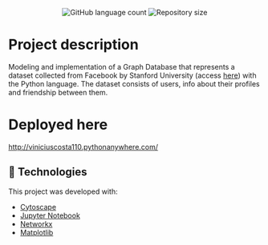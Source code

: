 <p align="center">
  <img alt="GitHub language count" src="https://img.shields.io/github/languages/count/mateuslatrova/Social-Circles-Graph-Database">

  <img alt="Repository size" src="https://img.shields.io/github/repo-size/mateuslatrova/Social-Circles-Graph-Database">
</p>

# Project description

Modeling and implementation of a Graph Database that represents a dataset collected from Facebook by Stanford University (access [here](https://snap.stanford.edu/data/ego-Facebook.html)) with the Python language. The dataset consists of users, info about their profiles and friendship between them.

# Deployed here
 
http://viniciuscosta110.pythonanywhere.com/

## :rocket: Technologies

This project was developed with:

- [Cytoscape](https://dash.plotly.com/cytoscape)
- [Jupyter Notebook](https://jupyter.org/)
- [Networkx](https://networkx.org/)
- [Matplotlib](https://matplotlib.org/)

